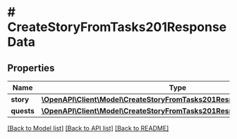 # # CreateStoryFromTasks201ResponseData

## Properties

Name | Type | Description | Notes
------------ | ------------- | ------------- | -------------
**story** | [**\OpenAPI\Client\Model\CreateStoryFromTasks201ResponseDataStory**](CreateStoryFromTasks201ResponseDataStory.md) |  | [optional]
**quests** | [**\OpenAPI\Client\Model\CreateStoryFromTasks201ResponseDataQuestsInner[]**](CreateStoryFromTasks201ResponseDataQuestsInner.md) |  | [optional]

[[Back to Model list]](../../README.md#models) [[Back to API list]](../../README.md#endpoints) [[Back to README]](../../README.md)
